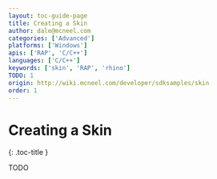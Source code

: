 ```yaml
---
layout: toc-guide-page
title: Creating a Skin
author: dale@mcneel.com
categories: ['Advanced']
platforms: ['Windows']
apis: ['RAP', 'C/C++']
languages: ['C/C++']
keywords: ['skin', 'RAP', 'rhino']
TODO: 1
origin: http://wiki.mcneel.com/developer/sdksamples/skin
order: 1
---
```


# Creating a Skin
{: .toc-title }

TODO
